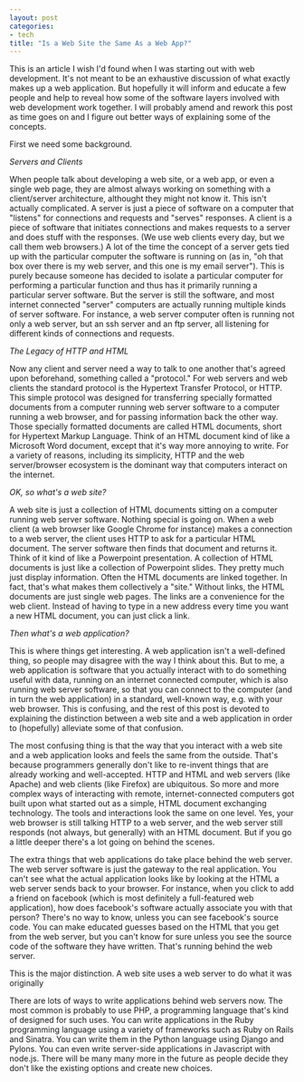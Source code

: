 ```yaml
---
layout: post
categories:
- tech
title: "Is a Web Site the Same As a Web App?"
---
```


This is an article I wish I'd found when I was starting out with web development. It's not meant
to be an exhaustive discussion of what exactly makes up a web application. But hopefully it will inform
and educate a few people and help to reveal how some of the software layers involved with web development
work together. I will probably amend and rework this post as time goes on and I figure out better ways
of explaining some of the concepts.

First we need some background.

*Servers and Clients*

When people talk about developing a web site, or a web app, or even a single web page, they are almost always
working on something with a client/server architecture, althought they might not know it. This isn't
actually complicated. A server is just a piece of software on a computer that "listens" for connections
and requests and "serves" responses. A client is a piece of software that initiates connections and
makes requests to a server and does stuff with the responses. (We use web clients every day, but we call
them web browsers.) A lot of the time the concept of a server
gets tied up with the particular computer the software is running on (as in, "oh that box over there is my
web server, and this one is my email server"). This is purely because someone has decided to isolate a
particular computer for performing a particular function and thus has it primarily running a particular
server software. But the server is still the software, and most internet connected "server" computers are
actually running multiple kinds of server software. For instance, a web server computer often is running
not only a web server, but an ssh server and an ftp server, all listening for different kinds of connections
and requests.

*The Legacy of HTTP and HTML*

Now any client and server need a way to talk to one another that's agreed upon beforehand, something called
a "protocol." For web servers and web clients the standard protocol is the Hypertext Transfer Protocol, or
HTTP. This simple protocol was designed for transferring specially formatted documents from a computer
running web server software to a computer running a web browser, and for passing information back the
other way. Those specially formatted documents are called HTML documents, short for Hypertext Markup Language.
Think of an HTML document kind of like a Microsoft Word document, except that it's way more annoying to
write. For a variety of reasons, including its simplicity, HTTP and the web server/browser ecosystem is the
dominant way that computers interact on the internet.

*OK, so what's a web site?*

A web site is just a collection of HTML documents sitting on a computer running web server software. Nothing
special is going on. When a web client (a web browser like Google Chrome for instance) makes a connection
to a web server, the client uses HTTP to ask for a particular HTML document. The server software then
finds that document and returns it. Think of it kind of like a Powerpoint presentation. A collection of
HTML documents is just like a collection of Powerpoint slides. They pretty much just display information.
Often the HTML documents are linked together. In fact, that's what makes them collectively a "site."
Without links, the HTML documents are just single web pages. The links are a convenience for the
web client. Instead of having to type in a new address every time you want a new HTML document, you can just
click a link.

*Then what's a web application?*

This is where things get interesting. A web application isn't a well-defined thing, so people may disagree
with the way I think about this. But to me, a web application is software that you actually interact with
to do something useful with data, running on an internet connected computer, which is also running web
server software, so that you can connect to the computer (and in turn the web application) in a standard,
well-known way, e.g. with your web browser. This is confusing, and the rest of this post is devoted to
explaining the distinction between a web site and a web application in order to (hopefully) alleviate
some of that confusion.

The most confusing thing is that the way that you interact with a web site and a web application looks
and feels the same from the outside. That's because programmers generally don't like to re-invent things
that are already working and well-accepted. HTTP and HTML and web servers (like Apache) and web clients
(like Firefox) are ubiquitous. So more and more complex ways of interacting with remote, internet-connected
computers got built upon what started out as a simple, HTML document exchanging technology. The tools and
interactions look the same on one level. Yes, your web browser is still talking HTTP to a web server,
and the web server still responds (not always, but generally) with an HTML document. But if you go a
little deeper there's a lot going on behind the scenes.

The extra things that web applications do take place behind the web server. The web server software is
just the gateway to the real application. You can't see what the actual application looks like by looking
at the HTML a web server sends back to your browser. For instance, when you click to add a friend on
facebook (which is most
definitely a full-featured web application), how does facebook's software actually associate you with that
person? There's no way to know, unless you can see facebook's source code. You can make educated guesses
based on the HTML that you get from the web server, but you can't know for sure unless you see the source
code of the software they have written. That's running behind the web server.

This is the major distinction. A web site uses a web server to do what it was originally 

There are lots of ways to write applications behind web servers now. The most common is probably to use PHP,
a programming language that's kind of designed for such uses. You can write applications in the Ruby
programming language using a variety of frameworks such as Ruby on Rails and Sinatra. You can write them
in the Python language using Django and Pylons. You can even write server-side applications in Javascript
with node.js. There will be many many more in the future as people decide they don't like the existing
options and create new choices.


